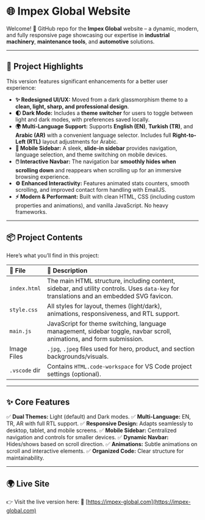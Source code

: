 # 🌐 Impex Global Website

Welcome! 👋 GitHub repo for the **Impex Global** website – a dynamic, modern, and fully responsive page showcasing our expertise in **industrial machinery**, **maintenance tools**, and **automotive** solutions.

---

## 🚀 Project Highlights

This version features significant enhancements for a better user experience:

* **✨ Redesigned UI/UX:** Moved from a dark glassmorphism theme to a **clean, light, sharp, and professional design**.
* **🌓 Dark Mode:** Includes a **theme switcher** for users to toggle between light and dark modes, with preferences saved locally.
* **🌍 Multi-Language Support:** Supports **English (EN)**, **Turkish (TR)**, and **Arabic (AR)** with a convenient language selector. Includes full **Right-to-Left (RTL)** layout adjustments for Arabic.
* **📱 Mobile Sidebar:** A sleek, **slide-in sidebar** provides navigation, language selection, and theme switching on mobile devices.
* **🖱️ Interactive Navbar:** The navigation bar **smoothly hides when scrolling down** and reappears when scrolling up for an immersive browsing experience.
* **⚙️ Enhanced Interactivity:** Features animated stats counters, smooth scrolling, and improved contact form handling with EmailJS.
* **⚡ Modern & Performant:** Built with clean HTML, CSS (including custom properties and animations), and vanilla JavaScript. No heavy frameworks.

---

## 📦 Project Contents

Here’s what you’ll find in this project:

| 📁 File        | 📝 Description                                                                                             |
| :------------- | :--------------------------------------------------------------------------------------------------------- |
| `index.html`   | The main HTML structure, including content, sidebar, and utility controls. Uses `data-key` for translations and an embedded SVG favicon. |
| `style.css`    | All styles for layout, themes (light/dark), animations, responsiveness, and RTL support.                     |
| `main.js`      | JavaScript for theme switching, language management, sidebar toggle, navbar scroll, animations, and form submission. |
| Image Files    | `.jpg`, `.jpeg` files used for hero, product, and section backgrounds/visuals.                             |
| `.vscode` dir | Contains `HTML.code-workspace` for VS Code project settings (optional).                                    |

---

## ✨ Core Features

✅ **Dual Themes:** Light (default) and Dark modes.
✅ **Multi-Language:** EN, TR, AR with full RTL support.
✅ **Responsive Design:** Adapts seamlessly to desktop, tablet, and mobile screens.
✅ **Mobile Sidebar:** Centralized navigation and controls for smaller devices.
✅ **Dynamic Navbar:** Hides/shows based on scroll direction.
✅ **Animations:** Subtle animations on scroll and interactive elements.
✅ **Organized Code:** Clear structure for maintainability.

---

## 🌍 Live Site

👉 Visit the live version here:
🔗 [https://impex-global.com](https://impex-global.com)
